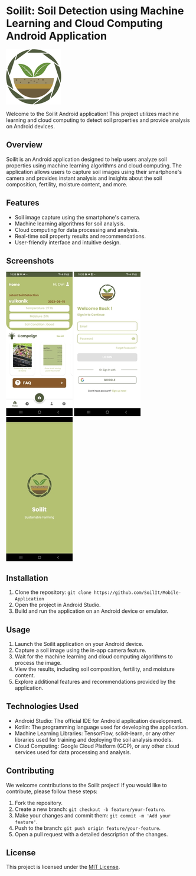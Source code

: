 # Soilit: Soil Detection using Machine Learning and Cloud Computing Android Application

![Soilit Logo](app/src/main/res/drawable/logo.png)

Welcome to the Soilit Android application! This project utilizes machine learning and cloud computing to detect soil properties and provide analysis on Android devices.

## Overview

Soilit is an Android application designed to help users analyze soil properties using machine learning algorithms and cloud computing. The application allows users to capture soil images using their smartphone's camera and provides instant analysis and insights about the soil composition, fertility, moisture content, and more.

## Features

- Soil image capture using the smartphone's camera.
- Machine learning algorithms for soil analysis.
- Cloud computing for data processing and analysis.
- Real-time soil property results and recommendations.
- User-friendly interface and intuitive design.

## Screenshots

![Screenshot 1](screenshots/screenshot1.jpg)
![Screenshot 2](screenshots/screenshot2.jpg)
![Screenshot 3](screenshots/screenshot3.jpg)

## Installation

1. Clone the repository: `git clone https://github.com/SoilIt/Mobile-Application`
2. Open the project in Android Studio.
3. Build and run the application on an Android device or emulator.

## Usage

1. Launch the Soilit application on your Android device.
2. Capture a soil image using the in-app camera feature.
3. Wait for the machine learning and cloud computing algorithms to process the image.
4. View the results, including soil composition, fertility, and moisture content.
5. Explore additional features and recommendations provided by the application.

## Technologies Used

- Android Studio: The official IDE for Android application development.
- Kotlin: The programming language used for developing the application.
- Machine Learning Libraries: TensorFlow, scikit-learn, or any other libraries used for training and deploying the soil analysis models.
- Cloud Computing: Google Cloud Platform (GCP), or any other cloud services used for data processing and analysis.

## Contributing

We welcome contributions to the Soilit project! If you would like to contribute, please follow these steps:

1. Fork the repository.
2. Create a new branch: `git checkout -b feature/your-feature`.
3. Make your changes and commit them: `git commit -m 'Add your feature'`.
4. Push to the branch: `git push origin feature/your-feature`.
5. Open a pull request with a detailed description of the changes.

## License

This project is licensed under the [MIT License](LICENSE).

